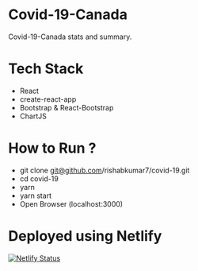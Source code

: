 # Covid-19-Canada

Covid-19-Canada stats and summary.

# Tech Stack

- React
- create-react-app
- Bootstrap & React-Bootstrap
- ChartJS

# How to Run ?

- git clone git@github.com/rishabkumar7/covid-19.git
- cd covid-19
- yarn
- yarn start
- Open Browser (localhost:3000)

# Deployed using Netlify
[![Netlify Status](https://api.netlify.com/api/v1/badges/d31443c4-f38f-4ced-bf3b-443f255dcf8a/deploy-status)](https://app.netlify.com/sites/inspiring-nobel-680723/deploys)
